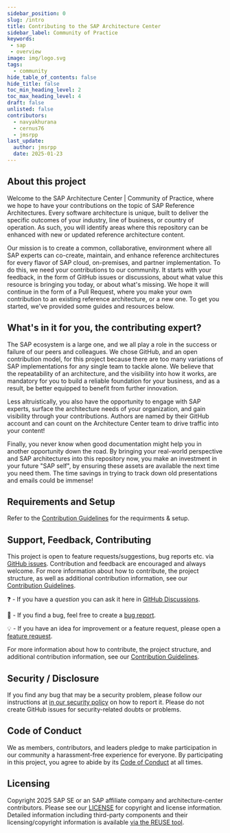 ```yaml
---
sidebar_position: 0
slug: /intro
title: Contributing to the SAP Architecture Center
sidebar_label: Community of Practice
keywords:
 - sap
 - overview
image: img/logo.svg
tags:
  - community
hide_table_of_contents: false
hide_title: false
toc_min_heading_level: 2
toc_max_heading_level: 4
draft: false
unlisted: false
contributors:
  - navyakhurana
  - cernus76
  - jmsrpp
last_update:
  author: jmsrpp
  date: 2025-01-23
---
```


## About this project

Welcome to the SAP Architecture Center | Community of Practice, where we hope to have your contributions on the topic of SAP Reference Architectures. Every software architecture is unique, built to deliver the specific outcomes of your industry, line of business, or country of operation. As such, you will identify areas where this repository can be enhanced with new or updated reference architecture content. 

Our mission is to create a common, collaborative, environment where all SAP experts can co-create, maintain, and enhance reference architectures for every flavor of SAP cloud, on-premises, and partner implementation. To do this, we need your contributions to our community. It starts with your feedback, in the form of GitHub issues or discussions, about what value this resource is bringing you today, or about what's missing. We hope it will continue in the form of a Pull Request, where you make your own contribution to an existing reference architecture, or a new one. To get you started, we've provided some guides and resources below.

## What's in it for you, the contributing expert?

The SAP ecosystem is a large one, and we all play a role in the success or failure of our peers and colleagues. We chose GitHub, and an open contribution model, for this project because there are too many variations of SAP implementations for any single team to tackle alone. We believe that the repeatability of an architecture, and the visibility into how it works, are mandatory for you to build a reliable foundation for your business, and as a result, be better equipped to benefit from further innovation.

Less altruistically, you also have the opportunity to engage with SAP experts, surface the architecture needs of your organization, and gain visibility through your contributions. Authors are named by their GitHub account and can count on the Architecture Center team to drive traffic into your content!

Finally, you never know when good documentation might help you in another opportunity down the road. By bringing your real-world perspective and SAP architectures into this repository now, you make an investment in your future "SAP self", by ensuring these assets are available the next time you need them. The time savings in trying to track down old presentations and emails could be immense! 

## Requirements and Setup

Refer to the [Contribution Guidelines](Guidelines/1-contribution.md) for the requirments & setup.

## Support, Feedback, Contributing

This project is open to feature requests/suggestions, bug reports etc. via [GitHub issues](https://github.com/SAP/architecture-center/issues/new/choose). Contribution and feedback are encouraged and always welcome. For more information about how to contribute, the project structure, as well as additional contribution information, see our [Contribution Guidelines](Guidelines/1-contribution.md).

❓ - If you have a *question* you can ask it here in [GitHub Discussions](https://github.com/SAP/architecture-center/discussions).

🐞 - If you find a bug, feel free to create a [bug report](https://github.com/SAP/architecture-center/issues/new?assignees=&labels=bug&projects=&template=bug_report.yml&title=%5BBUG%5D).

💡 - If you have an idea for improvement or a feature request, please open a [feature request](https://github.com/SAP/architecture-center/issues/new?assignees=&labels=enhancement&projects=&template=feature_request.yml&title=%5BFEATURE%5D).

For more information about how to contribute, the project structure, and additional contribution information, see our [Contribution Guidelines](Guidelines/1-contribution.md).


## Security / Disclosure
If you find any bug that may be a security problem, please follow our instructions at [in our security policy](https://github.com/SAP/architecture-center/security/policy) on how to report it. Please do not create GitHub issues for security-related doubts or problems.

## Code of Conduct

We as members, contributors, and leaders pledge to make participation in our community a harassment-free experience for everyone. By participating in this project, you agree to abide by its [Code of Conduct](99-code-of-conduct.md) at all times.

## Licensing

Copyright 2025 SAP SE or an SAP affiliate company and architecture-center contributors. Please see our [LICENSE](https://github.com/SAP/architecture-center/blob/main/LICENSE) for copyright and license information. Detailed information including third-party components and their licensing/copyright information is available [via the REUSE tool](https://api.reuse.software/info/github.com/SAP/architecture-center).
 
